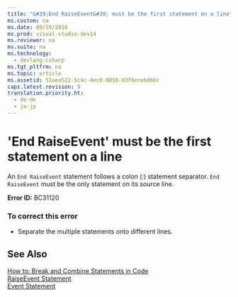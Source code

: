```yaml
---
title: "&#39;End RaiseEvent&#39; must be the first statement on a line"
ms.custom: na
ms.date: 09/19/2016
ms.prod: visual-studio-dev14
ms.reviewer: na
ms.suite: na
ms.technology: 
  - devlang-csharp
ms.tgt_pltfrm: na
ms.topic: article
ms.assetid: 51aea522-5c4c-4ec0-8850-03f6ecebd6bc
caps.latest.revision: 9
translation.priority.ht: 
  - de-de
  - ja-jp
---
```

# &#39;End RaiseEvent&#39; must be the first statement on a line
An `End RaiseEvent` statement follows a colon (:) statement separator. `End RaiseEvent` must be the only statement on its source line.  
  
 **Error ID:** BC31120  
  
### To correct this error  
  
-   Separate the multiple statements onto different lines.  
  
## See Also  
 [How to: Break and Combine Statements in Code](../vs140/How-to--Break-and-Combine-Statements-in-Code--Visual-Basic-.md)   
 [RaiseEvent Statement](../vs140/RaiseEvent-Statement.md)   
 [Event Statement](../vs140/Event-Statement.md)